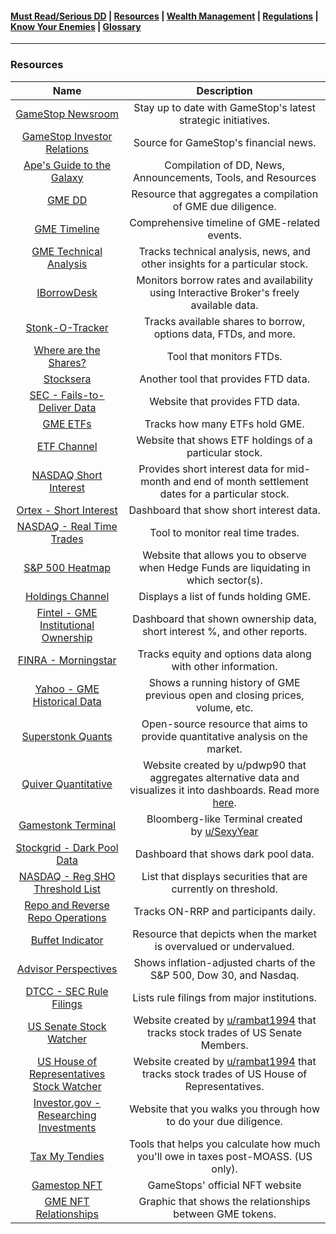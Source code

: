 #### [Must Read/Serious DD](index.md) | [Resources](resources.md) | [Wealth Management](wealth-management.md) | [Regulations](regulations.md) |  [Know Your Enemies](know-your-enemies.md) | [Glossary](glossary.md) 


---

### Resources


| Name | Description |
| :---: | :---: |
| <a href="https://gamestop.gcs-web.com/news-releases-0" target="_blank">GameStop Newsroom</a> | Stay up to date with GameStop's latest strategic initiatives. |
| <a href="https://gamestop.gcs-web.com/home" target="_blank">GameStop Investor Relations</a> | Source for GameStop's financial news. |
| <a href="https://www.reddit.com/r/DDintoGME/comments/mnss65/the_apes_guide_to_the_galaxy_a_compilation_of_dds/?utm_medium=android_app&utm_source=share" target="_blank">Ape's Guide to the Galaxy</a> | Compilation of DD, News, Announcements, Tools, and Resources |
| <a href="https://gmedd.com/)" target="_blank">GME DD</a> | Resource that aggregates a compilation of GME due diligence. |
| <a href="https://gmetimeline.com/" target="_blank">GME Timeline</a> | Comprehensive timeline of GME-related events. |
| <a href="https://www.investing.com/equities/gamestop-corp-technical" target="_blank">GME Technical Analysis</a> | Tracks technical analysis, news, and other insights for a particular stock. |
| <a href="https://iborrowdesk.com/report/GME" target="_blank">IBorrowDesk</a>| Monitors borrow rates and availability using Interactive Broker's freely available data. |
| <a href="https://gme.crazyawesomecompany.com/" target="_blank">Stonk-O-Tracker</a> | Tracks available shares to borrow, options data, FTDs, and more. |
| <a href="https://wherearetheshares.com/" target="_blank">Where are the Shares?</a> | Tool that monitors FTDs. |
| <a href="https://stocksera.pythonanywhere.com/ticker/failure_to_deliver/?quote=Gme" target="_blank">Stocksera</a> | Another tool that provides FTD data. |
| <a href="https://www.sec.gov/data/foiadocsfailsdatahtm" target="_blank">SEC - Fails-to-Deliver Data</a> | Website that provides FTD data. |
| <a href="https://www.etf.com/stock/GME" target="_blank">GME ETFs</a> | Tracks how many ETFs hold GME. |
| <a href="https://www.etfchannel.com/symbol/gme/" target="_blank">ETF Channel</a> | Website that shows ETF holdings of a particular stock. |
| <a href="https://www.nasdaqtrader.com/Trader.aspx?id=ShortInterest#" target="_blank">NASDAQ Short Interest</a> | Provides short interest data for mid-month and end of month settlement dates for a particular stock. |
| <a href="https://www.ortex.com/symbol/NYSE/GME/short_interest" target="_blank">Ortex - Short Interest</a> | Dashboard that show short interest data. |
| <a href="https://www.nasdaq.com/market-activity/stocks/gme/latest-real-time-trades" target="_blank">NASDAQ - Real Time Trades</a> | Tool to monitor real time trades. |
| <a href="https://finviz.com/map.ashx" target="_blank">S&P 500 Heatmap</a> | Website that allows you to observe when Hedge Funds are liquidating in which sector(s). |
| <a href="https://www.holdingschannel.com/bystock/?symbol=gme" target="_blank">Holdings Channel</a> | Displays a list of funds holding GME. |
| <a href="https://fintel.io/so/us/gme" target="_blank">Fintel - GME Institutional Ownership</a> | Dashboard that shown ownership data, short interest %, and other reports. |
| <a href="http://finra-markets.morningstar.com/MarketData/EquityOptions/detail.jsp?query=14%3A0P000002CH&sdkVersion=2.60.0" target="_blank">FINRA - Morningstar</a> | Tracks equity and options data along with other information. |
| <a href="https://finance.yahoo.com/quote/GME/history?p=GME" target="_blank">Yahoo - GME Historical Data</a> | Shows a running history of GME previous open and closing prices, volume, etc. |
| <a href="https://www.superstonkquant.org/" target="_blank">Superstonk Quants</a> | Open-source resource that aims to provide quantitative analysis on the market. |
|<a href="https://www.quiverquant.com/" target="_blank">Quiver Quantitative</a>|Website created by u/pdwp90 that aggregates alternative data and visualizes it into dashboards. Read more [here](https://www.reddit.com/r/Superstonk/comments/mlevq3/ive_been_scraping_data_used_by_hedge_funds_for/).|
| <a href="https://www.reddit.com/r/DDintoGME/comments/mxl0co/move_over_bloomberg_terminal_here_comes_gamestonk/" target="_blank">Gamestonk Terminal</a> | Bloomberg-like Terminal created by [u/SexyYear](https://www.reddit.com/u/SexyYear/) |
| <a href="https://www.stockgrid.io/darkpools" target="_blank">Stockgrid - Dark Pool Data</a> | Dashboard that shows dark pool data. |
| <a href="https://www.nasdaqtrader.com/Trader.aspx?id=RegSHOThreshold" target="_blank">NASDAQ - Reg SHO Threshold List</a> | List that displays securities that are currently on threshold. |
| <a href="https://apps.newyorkfed.org/markets/autorates/tomo-results-display?SHOWMORE=TRUE&startDate=01/01/2000&enddate=01/01/2000" target="_blank">Repo and Reverse Repo Operations</a> | Tracks ON-RRP and participants daily. |
| <a href="https://currentmarketvaluation.com/models/buffett-indicator.php" target="_blank">Buffet Indicator</a> | Resource that depicts when the market is overvalued or undervalued. |
| <a href="https://www.advisorperspectives.com/dshort/updates/2021/06/04/the-s-p-500-dow-and-nasdaq-since-their-2000-highs" target="_blank">Advisor Perspectives</a> | Shows inflation-adjusted charts of the S&P 500, Dow 30, and Nasdaq. |
| <a href="https://www.dtcc.com/legal/sec-rule-filings" target="_blank">DTCC - SEC Rule Filings</a> | Lists rule filings from major institutions. |
| <a href="https://senatestockwatcher.com/" target="_blank">US Senate Stock Watcher</a> | Website created by [u/rambat1994](https://www.reddit.com/u/rambat1994/) that tracks stock trades of US Senate Members. |
| <a href="https://housestockwatcher.com/" target="_blank">US House of Representatives Stock Watcher</a> | Website created by [u/rambat1994](https://www.reddit.com/u/rambat1994/) that tracks stock trades of US House of Representatives. |
| <a href="https://www.investor.gov/introduction-investing/getting-started/researching-investments" target="_blank">Investor.gov - Researching Investments</a> | Website that you walks you through how to do your due diligence. |
| <a href="https://taxmytendies.com/" target="_blank">Tax My Tendies</a> | Tools that helps you calculate how much you'll owe in taxes post-MOASS. (US only). |
| <a href="https://nft.gamestop.com/" target="_blank">Gamestop NFT</a> | GameStops' official NFT website |
| <a href="https://github.com/schismsaints/GME_NFT" target="_blank">GME NFT Relationships</a> | Graphic that shows the relationships between GME tokens. |


















